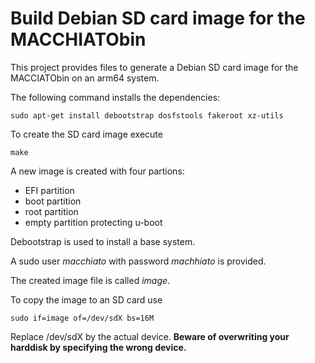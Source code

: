 Build Debian SD card image for the MACCHIATObin
===============================================

This project provides files to generate a Debian SD card image
for the MACCIATObin on an arm64 system.

The following command installs the dependencies:

    sudo apt-get install debootstrap dosfstools fakeroot xz-utils

To create the SD card image execute

    make

A new image is created with four partions:

- EFI partition
- boot partition
- root partition
- empty partition protecting u-boot

Debootstrap is used to install a base system.

A sudo user *macchiato* with password *machhiato* is provided.

The created image file is called *image*.

To copy the image to an SD card use

    sudo if=image of=/dev/sdX bs=16M

Replace /dev/sdX by the actual device.
**Beware of overwriting your harddisk by specifying the wrong device.**
